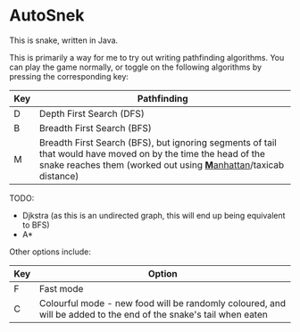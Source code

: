 # AutoSnek

This is snake, written in Java. 

This is primarily a way for me to try out writing pathfinding algorithms. You can play the game normally, or toggle on the following algorithms by pressing the corresponding key:

| Key | Pathfinding |
| --- | ----------- |
| D | Depth First Search (DFS) |
| B | Breadth First Search (BFS) |
| M | Breadth First Search (BFS), but ignoring segments of tail that would have moved on by the time the head of the snake reaches them (worked out using [**M**anhattan](https://en.wiktionary.org/wiki/Manhattan_distance)/taxicab distance) |

TODO:
* Djkstra (as this is an undirected graph, this will end up being equivalent to BFS)
* A*

Other options include:

| Key  | Option |
| ---- | ------ |
| F | Fast mode |
| C | Colourful mode - new food will be randomly coloured, and will be added to the end of the snake's tail when eaten |

